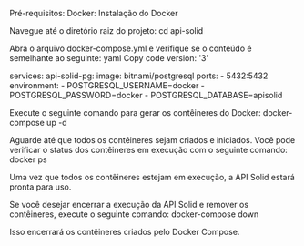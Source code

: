 
Pré-requisitos:
Docker: Instalação do Docker

Navegue até o diretório raiz do projeto:
cd api-solid


Abra o arquivo docker-compose.yml e verifique se o conteúdo é semelhante ao seguinte:
yaml
Copy code
version: '3'

services:
  api-solid-pg:
    image: bitnami/postgresql
    ports:
      - 5432:5432
    environment:
      - POSTGRESQL_USERNAME=docker
      - POSTGRESQL_PASSWORD=docker
      - POSTGRESQL_DATABASE=apisolid
      
Execute o seguinte comando para gerar os contêineres do Docker:
docker-compose up -d

Aguarde até que todos os contêineres sejam criados e iniciados. Você pode verificar o status dos contêineres em execução com o seguinte comando:
docker ps

Uma vez que todos os contêineres estejam em execução, a API Solid estará pronta para uso.

Se você desejar encerrar a execução da API Solid e remover os contêineres, execute o seguinte comando:
docker-compose down

Isso encerrará os contêineres criados pelo Docker Compose.
